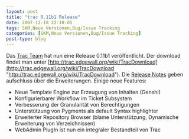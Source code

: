 ```yaml
---
layout: post
title: "trac 0.11b1 Release"
date: 2007-12-18 22:10:05
tags: SKM,Neue Versionen,Bug/Issue Tracking
categories: [SKM,Neue Versionen,Bug/Issue Tracking]
post-type: blog
---
```

Das [ Trac Team](http://trac.edgewall.org/ " Trac Team") hat nun eine Release 0.11b1 veröffentlicht. 
Der download findet man unter  [http://trac.edgewall.org/wiki/TracDownload](http://trac.edgewall.org/wiki/TracDownload "http://trac.edgewall.org/wiki/TracDownload"). 
Die [Release Notes](http://trac.edgewall.org/wiki/TracDev/ReleaseNotes/0.11 "Release Notes") geben aufschluss über die Erweiterungen.
Einige neue Features:

+ Neue Template Engine zur Erzeugung von Inhalten (Genshi)
+ Konfigurierbarer Workflow im Ticket Subsystem
+ Verbesserung der Granularität von Berechtigungen
+ Unterstützung von Pygments als default Syntax highlighter
+ Erweiterter Repository Browser (blame Unterstützung, Dynamische Erweiterung von Verzeichnissen)
+ WebAdmin PlugIn ist nun ein integraler Bestandteil von Trac

